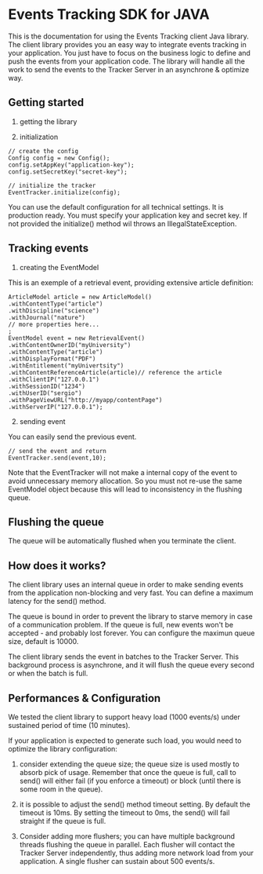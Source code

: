 Events Tracking SDK for JAVA
============================

This is the documentation for using the Events Tracking client Java library. 
The client library provides you an easy way to integrate events tracking in your application.
You just have to focus on the business logic to define and push the events from your application code.
The library will handle all the work to send the events to the Tracker Server in an asynchrone & optimize way.

Getting started
---------------

1. getting the library

2. initialization

```
// create the config
Config config = new Config();
config.setAppKey("application-key");
config.setSecretKey("secret-key");

// initialize the tracker
EventTracker.initialize(config);
```
You can use the default configuration for all technical settings. It is production ready.
You must specify your application key and secret key. If not provided the initialize() method wil throws an IllegalStateException.


Tracking events
---------------

1. creating the EventModel

This is an exemple of a retrieval event, providing extensive article definition:

```
ArticleModel article = new ArticleModel()
.withContentType("article")
.withDiscipline("science")
.withJournal("nature")
// more properties here...
;
EventModel event = new RetrievalEvent()
.withContentOwnerID("myUniversity")
.withContentType("article")
.withDisplayFormat("PDF")
.withEntitlement("myUnivertsity")
.withContentReferenceArticle(article)// reference the article
.withClientIP("127.0.0.1")
.withSessionID("1234")
.withUserID("sergio")
.withPageViewURL("http://myapp/contentPage")
.withServerIP("127.0.0.1");
```

2. sending event

You can easily send the previous event.

```
// send the event and return
EventTracker.send(event,10);
```

Note that the EventTracker will not make a internal copy of the event to avoid unnecessary memory allocation.
So you must not re-use the same EventModel object because this will lead to inconsistency in the flushing queue.

Flushing the queue
------------------

The queue will be automatically flushed when you terminate the client.


How does it works?
------------------

The client library uses an internal queue in order to make sending events from the application non-blocking and very fast.
You can define a maximum latency for the send() method.

The queue is bound in order to prevent the library to starve memory in case of a communication problem.
If the queue is full, new events won't be accepted - and probably lost forever. 
You can configure the maximun queue size, default is 10000.

The client library sends the event in batches to the Tracker Server. 
This background process is asynchrone, and it will flush the queue every second or when the batch is full.

Performances & Configuration
----------------------------

We tested the client library to support heavy load (1000 events/s) under sustained period of time (10 minutes).

If your application is expected to generate such load, you would need to optimize the library configuration:

1. consider extending the queue size; the queue size is used mostly to absorb pick of usage. 
Remember that once the queue is full, call to send() will either fail (if you enforce a timeout) or block (until there is some room in the queue).

2. it is possible to adjust the send() method timeout setting. By default the timeout is 10ms. 
By setting the timeout to 0ms, the send() will fail straight if the queue is full.

3. Consider adding more flushers; you can have multiple background threads flushing the queue in parallel.
Each flusher will contact the Tracker Server independently, thus adding more network load from your application.
A single flusher can sustain about 500 events/s.
